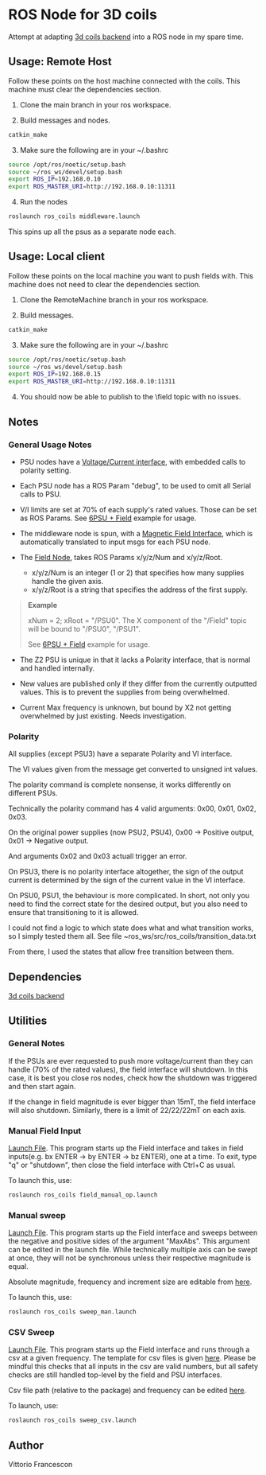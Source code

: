 # ROS Node for 3D coils

Attempt at adapting [3d coils backend](https://github.com/vfrancescon/coil_libs) into a ROS node in my spare time.

## Usage: Remote Host

Follow these points on the host machine connected with the coils. This machine must clear the dependencies section.

1. Clone the main branch in your ros workspace.

2. Build messages and nodes.

```bash
catkin_make
```

3. Make sure the following are in your ~/.bashrc

```bash
source /opt/ros/noetic/setup.bash
source ~/ros_ws/devel/setup.bash
export ROS_IP=192.168.0.10
export ROS_MASTER_URI=http://192.168.0.10:11311
```

4. Run the nodes

```bash
roslaunch ros_coils middleware.launch
```

This spins up all the psus as a separate node each.

## Usage: Local client

Follow these points on the local machine you want to push fields with. This machine does not need to clear the dependencies section.

1. Clone the RemoteMachine branch in your ros workspace.

2. Build messages.

```bash
catkin_make
```

3. Make sure the following are in your ~/.bashrc

```bash
source /opt/ros/noetic/setup.bash
source ~/ros_ws/devel/setup.bash
export ROS_IP=192.168.0.15
export ROS_MASTER_URI=http://192.168.0.10:11311
```

4. You should now be able to publish to the \field topic with no issues.

## Notes

### General Usage Notes

* PSU nodes have a [Voltage/Current interface](msg/VI.msg), with embedded calls to polarity setting.

* Each PSU node has a ROS Param "debug", to be used to omit all Serial calls to PSU.

* V/I limits are set at 70% of each supply's rated values. Those can be set as ROS Params.
See [6PSU + Field](launch/6psu_field.launch) example for usage.

* The middleware node is spun, with a [Magnetic Field Interface](msg/magField.msg), which is automatically translated to input msgs for each PSU node.

* The [Field Node](src/Field_node.cpp), takes ROS Params x/y/z/Num and x/y/z/Root.
  * x/y/z/Num is an integer (1 or 2) that specifies how many supplies handle the given axis.
  * x/y/z/Root is a string that specifies the address of the first supply.

> **Example**
>
> xNum = 2; xRoot = "/PSU0". The X component of the "/Field" topic will be bound to "/PSU0", "/PSU1".
>
> See [6PSU + Field](launch/6psu_field.launch) example for usage.

* The Z2 PSU is unique in that it lacks a Polarity interface, that is normal and handled internally.

* New values are published only if they differ from the currently outputted values. This is to prevent the supplies from being overwhelmed.

* Current Max frequency is unknown, but bound by X2 not getting overwhelmed by just existing. Needs investigation.

### Polarity

All supplies (except PSU3) have a separate Polarity and VI interface.

The VI values given from the message get converted to unsigned int values.

The polarity command is complete nonsense, it works differently on different PSUs.

Technically the polarity command has 4 valid arguments: 0x00, 0x01, 0x02, 0x03.

On the original power supplies (now PSU2, PSU4), 0x00 -> Positive output, 0x01 -> Negative output.

And arguments 0x02 and 0x03 actuall trigger an error.

On PSU3, there is no polarity interface altogether, the sign of the output current is determined by the sign of the current value in the VI interface.

On PSU0, PSU1, the behaviour is more complicated. In short, not only you need to find the correct state for the desired output, but you also need to ensure that transitioning to it is allowed.

I could not find a logic to which state does what and what transition works, so I simply tested them all. See file ~ros_ws/src/ros_coils/transition_data.txt

From there, I used the states that allow free transition between them.

## Dependencies

[3d coils backend](https://github.com/vfrancescon/coil_manipulator)

## Utilities

### General Notes

If the PSUs are ever requested to push more voltage/current than they can handle (70% of the rated values), the field interface will shutdown. In this case, it is best you close ros nodes, check how the shutdown was triggered and then start again.

If the change in field magnitude is ever bigger than 15mT, the field interface will also shutdown. Similarly, there is a limit of 22/22/22mT on each axis.

### Manual Field Input

[Launch File](launch/field_manual_op.launch). This program starts up the Field interface and takes in field inputs(e.g. bx ENTER -> by ENTER -> bz ENTER), one at a time. To exit, type "q" or "shutdown", then close the field interface with Ctrl+C as usual.

To launch this, use:

```bash
roslaunch ros_coils field_manual_op.launch
```

### Manual sweep

[Launch File](launch/sweep_man.launch). This program starts up the Field interface and sweeps between the negative and positive sides of the argument "MaxAbs". This argument can be edited in the launch file. While technically multiple axis can be swept at once, they will not be synchronous unless their respective magnitude is equal.

Absolute magnitude, frequency and increment size are editable from [here](launch/sweep_man.launch).

To launch this, use:

```bash
roslaunch ros_coils sweep_man.launch
```

### CSV Sweep

[Launch File](launch/sweep_csv.launch). This program starts up the Field interface and runs through a csv at a given frequency. The template for csv files is given [here](csv/sample_csv.csv). Please be mindful this checks that all inputs in the csv are valid numbers, but all safety checks are still handled top-level by the field and PSU interfaces.

Csv file path (relative to the package) and frequency can be edited [here](launch/sweep_csv.launch).

To launch, use:

```bash
roslaunch ros_coils sweep_csv.launch
```

## Author

Vittorio Francescon

